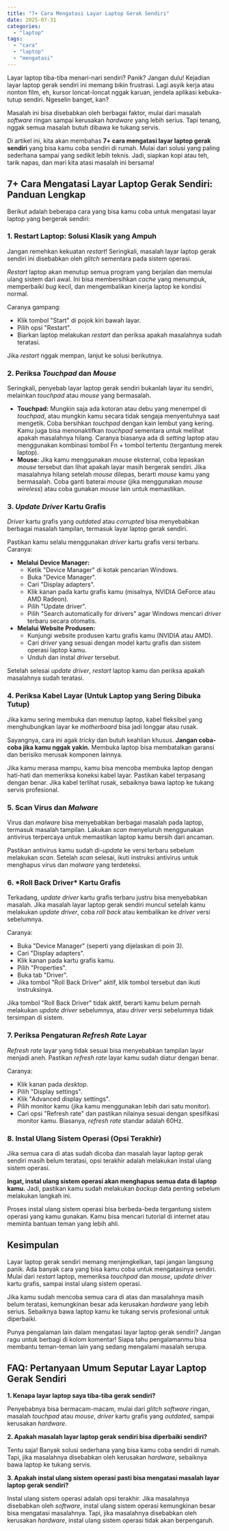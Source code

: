 ```yaml
---
title: "7+ Cara Mengatasi Layar Laptop Gerak Sendiri"
date: 2025-07-31
categories: 
  - "laptop"
tags: 
  - "cara"
  - "laptop"
  - "mengatasi"
---
```


Layar laptop tiba-tiba menari-nari sendiri? Panik? Jangan dulu! Kejadian layar laptop gerak sendiri ini memang bikin frustrasi. Lagi asyik kerja atau nonton film, eh, kursor loncat-loncat nggak karuan, jendela aplikasi kebuka-tutup sendiri. Ngeselin banget, kan?

Masalah ini bisa disebabkan oleh berbagai faktor, mulai dari masalah _software_ ringan sampai kerusakan _hardware_ yang lebih serius. Tapi tenang, nggak semua masalah butuh dibawa ke tukang servis.

Di artikel ini, kita akan membahas **7+ cara mengatasi layar laptop gerak sendiri** yang bisa kamu coba sendiri di rumah. Mulai dari solusi yang paling sederhana sampai yang sedikit lebih teknis. Jadi, siapkan kopi atau teh, tarik napas, dan mari kita atasi masalah ini bersama!

## 7+ Cara Mengatasi Layar Laptop Gerak Sendiri: Panduan Lengkap

Berikut adalah beberapa cara yang bisa kamu coba untuk mengatasi layar laptop yang bergerak sendiri:

### 1\. Restart Laptop: Solusi Klasik yang Ampuh

Jangan remehkan kekuatan _restart_! Seringkali, masalah layar laptop gerak sendiri ini disebabkan oleh _glitch_ sementara pada sistem operasi.

_Restart_ laptop akan menutup semua program yang berjalan dan memulai ulang sistem dari awal. Ini bisa membersihkan _cache_ yang menumpuk, memperbaiki _bug_ kecil, dan mengembalikan kinerja laptop ke kondisi normal.

Caranya gampang:

- Klik tombol "Start" di pojok kiri bawah layar.
- Pilih opsi "Restart".
- Biarkan laptop melakukan _restart_ dan periksa apakah masalahnya sudah teratasi.

Jika _restart_ nggak mempan, lanjut ke solusi berikutnya.

### 2\. Periksa _Touchpad_ dan _Mouse_

Seringkali, penyebab layar laptop gerak sendiri bukanlah layar itu sendiri, melainkan _touchpad_ atau _mouse_ yang bermasalah.

- **Touchpad:** Mungkin saja ada kotoran atau debu yang menempel di _touchpad_, atau mungkin kamu secara tidak sengaja menyentuhnya saat mengetik. Coba bersihkan _touchpad_ dengan kain lembut yang kering. Kamu juga bisa menonaktifkan _touchpad_ sementara untuk melihat apakah masalahnya hilang. Caranya biasanya ada di _setting_ laptop atau menggunakan kombinasi tombol Fn + tombol tertentu (tergantung merek laptop).
- **Mouse:** Jika kamu menggunakan _mouse_ eksternal, coba lepaskan _mouse_ tersebut dan lihat apakah layar masih bergerak sendiri. Jika masalahnya hilang setelah _mouse_ dilepas, berarti _mouse_ kamu yang bermasalah. Coba ganti baterai _mouse_ (jika menggunakan _mouse wireless_) atau coba gunakan _mouse_ lain untuk memastikan.

### 3\. _Update Driver_ Kartu Grafis

_Driver_ kartu grafis yang _outdated_ atau _corrupted_ bisa menyebabkan berbagai masalah tampilan, termasuk layar laptop gerak sendiri.

Pastikan kamu selalu menggunakan _driver_ kartu grafis versi terbaru. Caranya:

- **Melalui Device Manager:**
    - Ketik "Device Manager" di kotak pencarian Windows.
    - Buka "Device Manager".
    - Cari "Display adapters".
    - Klik kanan pada kartu grafis kamu (misalnya, NVIDIA GeForce atau AMD Radeon).
    - Pilih "Update driver".
    - Pilih "Search automatically for drivers" agar Windows mencari _driver_ terbaru secara otomatis.
- **Melalui Website Produsen:**
    - Kunjungi website produsen kartu grafis kamu (NVIDIA atau AMD).
    - Cari _driver_ yang sesuai dengan model kartu grafis dan sistem operasi laptop kamu.
    - Unduh dan instal _driver_ tersebut.

Setelah selesai _update driver_, _restart_ laptop kamu dan periksa apakah masalahnya sudah teratasi.

### 4\. Periksa Kabel Layar (Untuk Laptop yang Sering Dibuka Tutup)

Jika kamu sering membuka dan menutup laptop, kabel fleksibel yang menghubungkan layar ke _motherboard_ bisa jadi longgar atau rusak.

Sayangnya, cara ini agak _tricky_ dan butuh keahlian khusus. **Jangan coba-coba jika kamu nggak yakin.** Membuka laptop bisa membatalkan garansi dan berisiko merusak komponen lainnya.

Jika kamu merasa mampu, kamu bisa mencoba membuka laptop dengan hati-hati dan memeriksa koneksi kabel layar. Pastikan kabel terpasang dengan benar. Jika kabel terlihat rusak, sebaiknya bawa laptop ke tukang servis profesional.

### 5\. Scan Virus dan _Malware_

Virus dan _malware_ bisa menyebabkan berbagai masalah pada laptop, termasuk masalah tampilan. Lakukan _scan_ menyeluruh menggunakan antivirus terpercaya untuk memastikan laptop kamu bersih dari ancaman.

Pastikan antivirus kamu sudah di-_update_ ke versi terbaru sebelum melakukan _scan_. Setelah _scan_ selesai, ikuti instruksi antivirus untuk menghapus virus dan _malware_ yang terdeteksi.

### 6\. \*Roll Back Driver\* Kartu Grafis

Terkadang, _update driver_ kartu grafis terbaru justru bisa menyebabkan masalah. Jika masalah layar laptop gerak sendiri muncul setelah kamu melakukan _update driver_, coba _roll back_ atau kembalikan ke _driver_ versi sebelumnya.

Caranya:

- Buka "Device Manager" (seperti yang dijelaskan di poin 3).
- Cari "Display adapters".
- Klik kanan pada kartu grafis kamu.
- Pilih "Properties".
- Buka tab "Driver".
- Jika tombol "Roll Back Driver" aktif, klik tombol tersebut dan ikuti instruksinya.

Jika tombol "Roll Back Driver" tidak aktif, berarti kamu belum pernah melakukan _update driver_ sebelumnya, atau _driver_ versi sebelumnya tidak tersimpan di sistem.

### 7\. Periksa Pengaturan _Refresh Rate_ Layar

_Refresh rate_ layar yang tidak sesuai bisa menyebabkan tampilan layar menjadi aneh. Pastikan _refresh rate_ layar kamu sudah diatur dengan benar.

Caranya:

- Klik kanan pada _desktop_.
- Pilih "Display settings".
- Klik "Advanced display settings".
- Pilih monitor kamu (jika kamu menggunakan lebih dari satu monitor).
- Cari opsi "Refresh rate" dan pastikan nilainya sesuai dengan spesifikasi monitor kamu. Biasanya, _refresh rate_ standar adalah 60Hz.

### 8\. Instal Ulang Sistem Operasi (Opsi Terakhir)

Jika semua cara di atas sudah dicoba dan masalah layar laptop gerak sendiri masih belum teratasi, opsi terakhir adalah melakukan instal ulang sistem operasi.

**Ingat, instal ulang sistem operasi akan menghapus semua data di laptop kamu.** Jadi, pastikan kamu sudah melakukan _backup_ data penting sebelum melakukan langkah ini.

Proses instal ulang sistem operasi bisa berbeda-beda tergantung sistem operasi yang kamu gunakan. Kamu bisa mencari tutorial di internet atau meminta bantuan teman yang lebih ahli.

## Kesimpulan

Layar laptop gerak sendiri memang menjengkelkan, tapi jangan langsung panik. Ada banyak cara yang bisa kamu coba untuk mengatasinya sendiri. Mulai dari _restart_ laptop, memeriksa _touchpad_ dan _mouse_, _update driver_ kartu grafis, sampai instal ulang sistem operasi.

Jika kamu sudah mencoba semua cara di atas dan masalahnya masih belum teratasi, kemungkinan besar ada kerusakan _hardware_ yang lebih serius. Sebaiknya bawa laptop kamu ke tukang servis profesional untuk diperbaiki.

Punya pengalaman lain dalam mengatasi layar laptop gerak sendiri? Jangan ragu untuk berbagi di kolom komentar! Siapa tahu pengalamanmu bisa membantu teman-teman lain yang sedang mengalami masalah serupa.

## FAQ: Pertanyaan Umum Seputar Layar Laptop Gerak Sendiri

**1\. Kenapa layar laptop saya tiba-tiba gerak sendiri?**

Penyebabnya bisa bermacam-macam, mulai dari _glitch software_ ringan, masalah _touchpad_ atau _mouse_, _driver_ kartu grafis yang _outdated_, sampai kerusakan _hardware_.

**2\. Apakah masalah layar laptop gerak sendiri bisa diperbaiki sendiri?**

Tentu saja! Banyak solusi sederhana yang bisa kamu coba sendiri di rumah. Tapi, jika masalahnya disebabkan oleh kerusakan _hardware_, sebaiknya bawa laptop ke tukang servis.

**3\. Apakah instal ulang sistem operasi pasti bisa mengatasi masalah layar laptop gerak sendiri?**

Instal ulang sistem operasi adalah opsi terakhir. Jika masalahnya disebabkan oleh _software_, instal ulang sistem operasi kemungkinan besar bisa mengatasi masalahnya. Tapi, jika masalahnya disebabkan oleh kerusakan _hardware_, instal ulang sistem operasi tidak akan berpengaruh.
